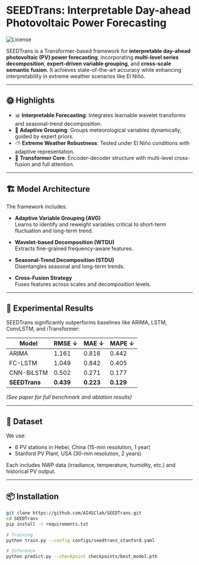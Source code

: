 # SEEDTrans: Interpretable Day-ahead Photovoltaic Power Forecasting

![License](https://img.shields.io/badge/license-MIT-blue.svg)

SEEDTrans is a Transformer-based framework for **interpretable day-ahead photovoltaic (PV) power forecasting**, incorporating **multi-level series decomposition**, **expert-driven variable grouping**, and **cross-scale semantic fusion**. It achieves state-of-the-art accuracy while enhancing interpretability in extreme weather scenarios like El Niño.

---

## 🌞 Highlights

- 📊 **Interpretable Forecasting**: Integrates learnable wavelet transforms and seasonal-trend decomposition.
- 🎯 **Adaptive Grouping**: Groups meteorological variables dynamically, guided by expert priors.
- ⛅ **Extreme Weather Robustness**: Tested under El Niño conditions with adaptive representation.
- 🧠 **Transformer Core**: Encoder-decoder structure with multi-level cross-fusion and full attention.

---

## 🏗️ Model Architecture

The framework includes:

- **Adaptive Variable Grouping (AVG)**  
  Learns to identify and reweight variables critical to short-term fluctuation and long-term trend.
  
- **Wavelet-based Decomposition (WTDU)**  
  Extracts fine-grained frequency-aware features.

- **Seasonal-Trend Decomposition (STDU)**  
  Disentangles seasonal and long-term trends.

- **Cross-Fusion Strategy**  
  Fuses features across scales and decomposition levels.

---

## 🧪 Experimental Results

SEEDTrans significantly outperforms baselines like ARIMA, LSTM, ConvLSTM, and iTransformer:

| Model        | RMSE ↓ | MAE ↓ | MAPE ↓ |
|--------------|--------|-------|--------|
| ARIMA        | 1.161  | 0.816 | 0.442  |
| FC-LSTM      | 1.049  | 0.842 | 0.405  |
| CNN-BiLSTM   | 0.502  | 0.271 | 0.177  |
| **SEEDTrans**| **0.439** | **0.223** | **0.129** |

*(See paper for full benchmark and ablation results)*

---

## 📁 Dataset

We use:

- 6 PV stations in Hebei, China (15-min resolution, 1 year)
- Stanford PV Plant, USA (30-min resolution, 2 years)

Each includes NWP data (irradiance, temperature, humidity, etc.) and historical PV output.

---

## 📦 Installation

```bash
git clone https://github.com/AI4SClab/SEEDTrans.git
cd SEEDTrans
pip install -r requirements.txt

# Training
python train.py --config configs/seedtrans_stanford.yaml

# Inference
python predict.py --checkpoint checkpoints/best_model.pth
